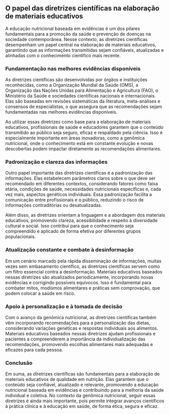 
## O papel das diretrizes científicas na elaboração de materiais educativos

A educação nutricional baseada em evidências é um dos pilares fundamentais para a promoção da saúde e prevenção de doenças na sociedade contemporânea. Nesse contexto, as diretrizes científicas desempenham um papel central na elaboração de materiais educativos, garantindo que as informações transmitidas sejam confiáveis, atualizadas e alinhadas com o conhecimento científico mais recente.

### Fundamentação nas melhores evidências disponíveis

As diretrizes científicas são desenvolvidas por órgãos e instituições reconhecidas, como a Organização Mundial da Saúde (OMS), a Organização das Nações Unidas para Alimentação e Agricultura (FAO), o Ministério da Saúde e sociedades científicas nacionais e internacionais. Elas são baseadas em revisões sistemáticas da literatura, meta-análises e consensos de especialistas, o que assegura que as recomendações sejam fundamentadas nas melhores evidências disponíveis.

Ao utilizar essas diretrizes como base para a elaboração de materiais educativos, profissionais de saúde e educadores garantem que o conteúdo transmitido ao público seja seguro, eficaz e respaldado pela ciência. Isso é especialmente importante em áreas inovadoras, como a genômica nutricional, onde o conhecimento está em constante evolução e novas descobertas podem impactar diretamente as recomendações alimentares.

### Padronização e clareza das informações

Outro papel importante das diretrizes científicas é a padronização das informações. Elas estabelecem parâmetros claros sobre o que deve ser recomendado em diferentes contextos, considerando fatores como faixa etária, condições de saúde, necessidades nutricionais específicas e, cada vez mais, aspectos genéticos individuais. Essa padronização facilita a comunicação entre profissionais e o público, reduzindo o risco de informações contraditórias ou desatualizadas.

Além disso, as diretrizes orientam a linguagem e a abordagem dos materiais educativos, promovendo clareza, acessibilidade e respeito à diversidade cultural e social. Isso contribui para que o conhecimento seja compreendido e aplicado de forma efetiva por diferentes grupos populacionais.

### Atualização constante e combate à desinformação

Em um cenário marcado pela rápida disseminação de informações, muitas vezes sem embasamento científico, as diretrizes científicas servem como um filtro essencial contra a desinformação. Materiais educativos baseados nessas diretrizes são atualizados periodicamente, incorporando novas evidências e corrigindo possíveis equívocos. Isso é fundamental para combater mitos, modismos alimentares e práticas sem comprovação, que podem colocar a saúde em risco.

### Apoio à personalização e à tomada de decisão

Com o avanço da genômica nutricional, as diretrizes científicas também vêm incorporando recomendações para a personalização das dietas, considerando variações genéticas e respostas individuais aos alimentos. Materiais educativos baseados nessas diretrizes ajudam profissionais e pacientes a compreenderem a importância da individualização das recomendações, promovendo escolhas alimentares mais adequadas e eficazes para cada pessoa.

### Conclusão

Em suma, as diretrizes científicas são fundamentais para a elaboração de materiais educativos de qualidade em nutrição. Elas garantem que o conteúdo seja confiável, atualizado e relevante, promovendo a educação nutricional baseada em evidências e contribuindo para a melhoria da saúde individual e coletiva. No contexto da genômica nutricional, seguir essas diretrizes é ainda mais importante, pois permite integrar avanços científicos à prática clínica e à educação em saúde, de forma ética, segura e eficaz.
```
